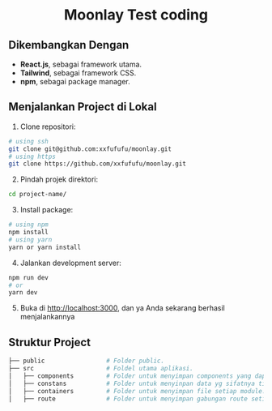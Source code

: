 <!-- PROJECT Name -->
<h1 align="center" style="border-bottom: none;">Moonlay Test coding</h1>

## Dikembangkan Dengan

- **React.js**, sebagai framework utama.
- **Tailwind**, sebagai framework CSS.
- **npm**, sebagai package manager.

## Menjalankan Project di Lokal

1. Clone repositori:

```bash
# using ssh
git clone git@github.com:xxfufufu/moonlay.git
# using https
git clone https://github.com/xxfufufu/moonlay.git
```

2. Pindah projek direktori:

```bash
cd project-name/
```

3. Install package:

```bash
# using npm
npm install
# using yarn
yarn or yarn install
```

4. Jalankan development server:

```bash
npm run dev
# or
yarn dev
```

5. Buka di [http://localhost:3000](http://localhost:3000), dan ya Anda sekarang berhasil menjalankannya

## Struktur Project

```bash
├── public                 # Folder public.
├── src                    # Foldel utama aplikasi.
│   ├── components         # Folder untuk menyimpan components yang dapat digunakan kembali.
│   ├── constans           # Folder untuk menyinpan data yg sifatnya tidak dinamis
│   ├── containers         # Folder untuk menyimpan file setiap module.
│   ├── route              # Folder untuk menyimpan gabungan route setiap module
```
